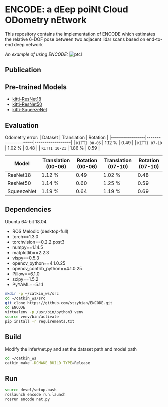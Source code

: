 # ENCODE: a dEep poiNt Cloud ODometry nEtwork

This repository contains the implementation of ENCODE which estimates the relative 6-DOF pose between two adjacent lidar scans based on end-to-end deep network

_An example of using ENCODE:_
![ptcl](./images/encode.gif)

## Publication

## Pre-trained Models

- [kitti-ResNet18](https://drive.google.com/file/d/1nobeoluR9XjWoHrb_1jo9iMolX9ofLN1/view?usp=sharing)
- [kitti-ResNet50](https://drive.google.com/file/d/1wOVkwGH0MUJdZQQD4Ya_gFOPKeHggiAo/view?usp=sharing)
- [kitti-SqueezeNet](https://drive.google.com/file/d/1aVxP9oQl2YLQ8hr0dyPU_1fXcAXmTS4s/view?usp=sharing)

## Evaluation

Odometry error:
| Dataset         | Translation         | Rotation         |
|-----------------|---------------------|------------------|
| `KITTI 00-06`   | 1.12 %              | 0.49             |
| `KITTI 07-10`   | 1.02 %              | 0.48             |
| `KITTI 10-21`   | 1.86 %              | 0.59             |


| Model           | Translation (00-06) | Rotation (00-06) | Translation (07-10) | Rotation (07-10) |
|-----------------|---------------------|------------------|---------------------|------------------|
| ResNet18        | 1.12 %              | 0.49             | 1.02 %              | 0.48             |
| ResNet50        | 1.14 %              | 0.60             | 1.25 %              | 0.59             |
| SqueezeNet      | 1.19 %              | 0.64             | 1.19 %              | 0.69             |

## Dependencies

Ubuntu 64-bit 18.04.

* ROS Melodic (desktop-full)
* torch==1.3.0
* torchvision==0.2.2.post3
* numpy==1.14.5
* matplotlib==2.2.3
* vispy==0.5.3
* opencv_python==4.1.0.25
* opencv_contrib_python==4.1.0.25
* Pillow==6.1.0
* scipy==1.5.2
* PyYAML==5.1.1

```bash
mkdir -p ~/catkin_ws/src
cd ~/catkin_ws/src
git clone https://github.com/stzyhian/ENCODE.git
cd ENCODE
virtualenv -p /usr/bin/python3 venv
source venv/bin/activate
pip install -r requirements.txt
```

## Build
Modify the infer/net.py and set the dataset path and model path
```bash
cd ~/catkin_ws
catkin_make -DCMAKE_BUILD_TYPE=Release
```
## Run

```bash
source devel/setup.bash
roslaunch encode run.launch
rosrun encode net.py
```
